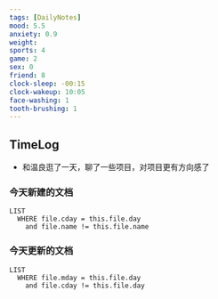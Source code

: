 ```yaml
---
tags: [DailyNotes]
mood: 5.5
anxiety: 0.9
weight: 
sports: 4
game: 2
sex: 0
friend: 8
clock-sleep: -00:15
clock-wakeup: 10:05
face-washing: 1
tooth-brushing: 1
---
```


## TimeLog

- 和温良逛了一天，聊了一些项目，对项目更有方向感了

### 今天新建的文档
```dataview
LIST 
  WHERE file.cday = this.file.day
    and file.name != this.file.name
```

### 今天更新的文档
```dataview
LIST
  WHERE file.mday = this.file.day
    and file.cday != this.file.day
```
